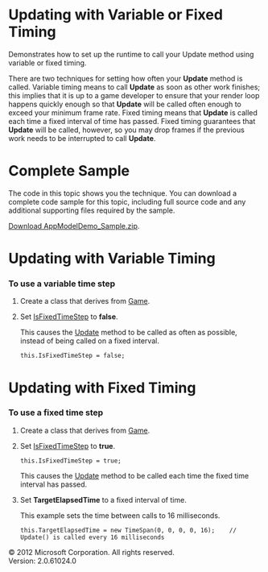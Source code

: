 ﻿

# Updating with Variable or Fixed Timing

Demonstrates how to set up the runtime to call your Update method using variable or fixed timing.

There are two techniques for setting how often your **Update** method is called. Variable timing means to call **Update** as soon as other work finishes; this implies that it is up to a game developer to ensure that your render loop happens quickly enough so that **Update** will be called often enough to exceed your minimum frame rate. Fixed timing means that **Update** is called each time a fixed interval of time has passed. Fixed timing guarantees that **Update** will be called, however, so you may drop frames if the previous work needs to be interrupted to call **Update**.

# Complete Sample

The code in this topic shows you the technique. You can download a complete code sample for this topic, including full source code and any additional supporting files required by the sample.

[Download AppModelDemo_Sample.zip](http://go.microsoft.com/fwlink/?LinkId=258684).

# Updating with Variable Timing

### To use a variable time step

1.  Create a class that derives from [Game](T_Microsoft_Xna_Framework_Game.md).
    
2.  Set [IsFixedTimeStep](P_Microsoft_Xna_Framework_Game_IsFixedTimeStep.md) to **false**.
    
    This causes the [Update](M_Microsoft_Xna_Framework_Game_Update.md) method to be called as often as possible, instead of being called on a fixed interval.
    
    ```
    this.IsFixedTimeStep = false;
    ```
    

# Updating with Fixed Timing

### To use a fixed time step

1.  Create a class that derives from [Game](T_Microsoft_Xna_Framework_Game.md).
    
2.  Set [IsFixedTimeStep](P_Microsoft_Xna_Framework_Game_IsFixedTimeStep.md) to **true**.
    
    ```
    this.IsFixedTimeStep = true;
    ```
    
    This causes the [Update](M_Microsoft_Xna_Framework_Game_Update.md) method to be called each time the fixed time interval has passed.
    
3.  Set **TargetElapsedTime** to a fixed interval of time.
    
    This example sets the time between calls to 16 milliseconds.
    
    ```
    this.TargetElapsedTime = new TimeSpan(0, 0, 0, 0, 16);    // Update() is called every 16 milliseconds
    ```
    

© 2012 Microsoft Corporation. All rights reserved.  
Version: 2.0.61024.0